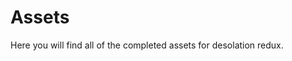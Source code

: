 Assets
==================================

Here you will find all of the completed assets for desolation redux.